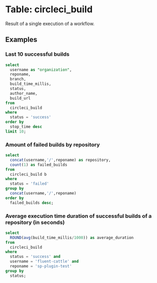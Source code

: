 # Table: circleci_build

Result of a single execution of a workflow.

## Examples

### Last 10 successful builds

```sql
select
  username as "organization",
  reponame,
  branch,
  build_time_millis,
  status,
  author_name,
  build_url
from
  circleci_build
where
  status = 'success'
order by
  stop_time desc
limit 10;
```

### Amount of failed builds by repository

```sql
select
  concat(username,'/',reponame) as repository,
  count(1) as failed_builds
from
  circleci_build b
where
  status = 'failed'
group by
  concat(username,'/',reponame)
order by
  failed_builds desc;
```

### Average execution time duration of successful builds of a repository (in seconds)

```sql
select
  ROUND(avg(build_time_millis/1000)) as average_duration
from
  circleci_build
where
  status = 'success' and
  username = 'fluent-cattle' and
  reponame = 'sp-plugin-test'
group by
  status;
```
